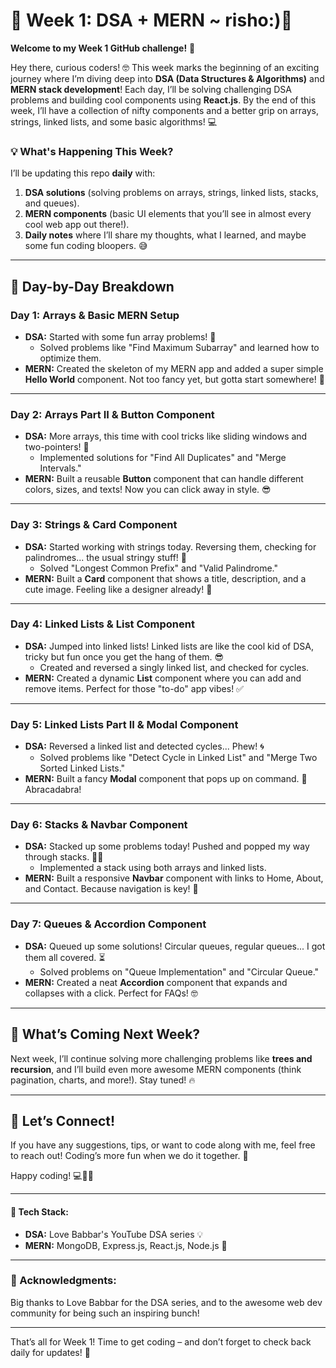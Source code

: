 

# 🎉 Week 1: DSA + MERN ~ risho:)🎉

**Welcome to my Week 1 GitHub challenge!** 🚀

Hey there, curious coders! 🤓 This week marks the beginning of an exciting journey where I’m diving deep into **DSA (Data Structures & Algorithms)** and **MERN stack development**! Each day, I’ll be solving challenging DSA problems and building cool components using **React.js**. By the end of this week, I’ll have a collection of nifty components and a better grip on arrays, strings, linked lists, and some basic algorithms! 💻

### 💡 What's Happening This Week?

I’ll be updating this repo **daily** with:

1. **DSA solutions** (solving problems on arrays, strings, linked lists, stacks, and queues).
2. **MERN components** (basic UI elements that you’ll see in almost every cool web app out there!).
3. **Daily notes** where I’ll share my thoughts, what I learned, and maybe some fun coding bloopers. 😅

---

## 📅 Day-by-Day Breakdown

### **Day 1: Arrays & Basic MERN Setup**
- **DSA:** Started with some fun array problems! 🧮 
  - Solved problems like "Find Maximum Subarray" and learned how to optimize them.
- **MERN:** Created the skeleton of my MERN app and added a super simple **Hello World** component. Not too fancy yet, but gotta start somewhere! 🎉

---

### **Day 2: Arrays Part II & Button Component**
- **DSA:** More arrays, this time with cool tricks like sliding windows and two-pointers! 🎯
  - Implemented solutions for "Find All Duplicates" and "Merge Intervals."
- **MERN:** Built a reusable **Button** component that can handle different colors, sizes, and texts! Now you can click away in style. 😎

---

### **Day 3: Strings & Card Component**
- **DSA:** Started working with strings today. Reversing them, checking for palindromes... the usual stringy stuff! 🔄
  - Solved "Longest Common Prefix" and "Valid Palindrome."
- **MERN:** Built a **Card** component that shows a title, description, and a cute image. Feeling like a designer already! 🎨

---

### **Day 4: Linked Lists & List Component**
- **DSA:** Jumped into linked lists! Linked lists are like the cool kid of DSA, tricky but fun once you get the hang of them. 😎
  - Created and reversed a singly linked list, and checked for cycles.
- **MERN:** Created a dynamic **List** component where you can add and remove items. Perfect for those "to-do" app vibes! ✅

---

### **Day 5: Linked Lists Part II & Modal Component**
- **DSA:** Reversed a linked list and detected cycles... Phew! 🌀 
  - Solved problems like "Detect Cycle in Linked List" and "Merge Two Sorted Linked Lists."
- **MERN:** Built a fancy **Modal** component that pops up on command. 🎩 Abracadabra!

---

### **Day 6: Stacks & Navbar Component**
- **DSA:** Stacked up some problems today! Pushed and popped my way through stacks. 🔼🔽
  - Implemented a stack using both arrays and linked lists. 
- **MERN:** Built a responsive **Navbar** component with links to Home, About, and Contact. Because navigation is key! 🧭

---

### **Day 7: Queues & Accordion Component**
- **DSA:** Queued up some solutions! Circular queues, regular queues... I got them all covered. ⏳
  - Solved problems on "Queue Implementation" and "Circular Queue."
- **MERN:** Created a neat **Accordion** component that expands and collapses with a click. Perfect for FAQs! 🤓

---

## 🌟 What’s Coming Next Week?

Next week, I’ll continue solving more challenging problems like **trees and recursion**, and I’ll build even more awesome MERN components (think pagination, charts, and more!). Stay tuned! 🔥

---

## 💬 Let’s Connect!

If you have any suggestions, tips, or want to code along with me, feel free to reach out! Coding’s more fun when we do it together. 🎉

Happy coding! 💻👩‍💻

---

#### 🚀 Tech Stack:

- **DSA:** Love Babbar's YouTube DSA series 💡
- **MERN:** MongoDB, Express.js, React.js, Node.js 🎨

---

### 🙌 Acknowledgments:
Big thanks to Love Babbar for the DSA series, and to the awesome web dev community for being such an inspiring bunch! 

---

That’s all for Week 1! Time to get coding – and don’t forget to check back daily for updates! 🎉
